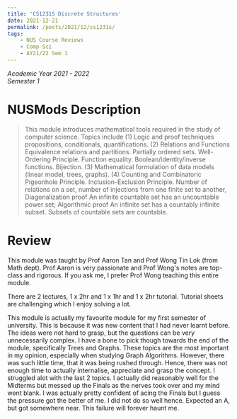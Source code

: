 ```yaml
---
title: 'CS1231S Discrete Structures'
date: 2021-12-21
permalink: /posts/2021/12/cs1231s/
tags:
    - NUS Course Reviews
    - Comp Sci
    - AY21/22 Sem 1
---
```


*Academic Year 2021 - 2022*  
*Semester 1*

# NUSMods Description
> This module introduces mathematical tools required in the study of computer science. Topics include (1) Logic and proof techniques propositions, conditionals, quantifications. (2) Relations and Functions Equivalence relations and partitions. Partially ordered sets. Well-Ordering Principle. Function equality. Boolean/identity/inverse functions. Bijection. (3) Mathematical formulation of data models (linear model, trees, graphs). (4) Counting and Combinatoric Pigeonhole Principle. Inclusion-Exclusion Principle. Number of relations on a set, number of injections from one finite set to another, Diagonalization proof An infinite countable set has an uncountable power set; Algorithmic proof An infinite set has a countably infinite subset. Subsets of countable sets are countable.

# Review
This module was taught by Prof Aaron Tan and Prof Wong Tin Lok (from Math dept). Prof Aaron is very passionate and Prof Wong's notes are top-class and rigorous. If you ask me, I prefer Prof Wong teaching this entire module.

There are 2 lectures, 1 x 2hr and 1 x 1hr and 1 x 2hr tutorial. Tutorial sheets are challenging which I enjoy solving a lot.

This module is actually my favourite module for my first semester of university. This is because it was new content that I had never learnt before. The ideas were not hard to grasp, but the questions can be very unnecessarily complex. I have a bone to pick though towards the end of the module, specifically Trees and Graphs. These topics are the most important in my opinion, especially when studying Graph Algorithms. However, there was such little time, that it was being rushed through. Hence, there was not enough time to actually internalise, appreciate and grasp the concept. I struggled alot with the last 2 topics. I actually did reasonably well for the Midterms but messed up the Finals as the nerves took over and my mind went blank. I was actually pretty confident of acing the Finals but I guess the pressure got the better of me. I did not do so well hence. Expected an A, but got somewhere near. This failure will forever haunt me.


